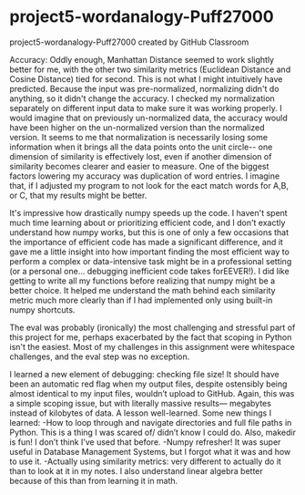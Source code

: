 # project5-wordanalogy-Puff27000
project5-wordanalogy-Puff27000 created by GitHub Classroom

Accuracy: Oddly enough, Manhattan Distance seemed to work slightly better for me, with the other two similarity metrics 
(Euclidean Distance and Cosine Distance) tied for second. This is not what I might intuitively have predicted. Because the input was pre-normalized, normalizing didn't do anything, so it didn't change the accuracy. I checked my normalization separately on different input data to make sure it was working properly. I would imagine that on previously un-normalized data, the accuracy would have been higher on the un-normalized version than the normalized version. It seems to me that normalization is necessarily losing some information when it brings all the data points onto the unit circle-- one dimension of similarity is effectively lost, even if another dimension of similarity becomes clearer and easier to measure.
One of the biggest factors lowering my accuracy was duplication of word entries. I imagine that, if I adjusted my program to not look for the eact match words for A,B, or C, that my results might be better.

It's impressive how drastically numpy speeds up the code. I haven't spent much time learning about or prioritizing efficient code, and I don't exactly understand how numpy works, but this is one of only a few occasions that the importance of efficient code has made a significant difference, and it gave me a little insight into how important finding the most efficient way to perform a complex or data-intensive task might be in a professional setting (or a personal one... debugging inefficient code takes forEEVER!). I did like getting to write all my functions before realizing that numpy might be a better choice. It helped me understand the math behind each similarity metric much more clearly than if I had implemented only using built-in numpy shortcuts.

The eval was probably (ironically) the most challenging and stressful part of this project for me, perhaps exacerbated by the fact that scoping in Python isn't the easiest. Most of my challenges in this assignment were whitespace challenges, and the eval step was no exception. 

I learned a new element of debugging: checking file size! It should have been an automatic red flag when my output files, despite ostensibly being almost identical to my input files, wouldn’t upload to GitHub. Again, this was a simple scoping issue, but with literally massive results— megabytes instead of kilobytes of data. A lesson well-learned. 
Some new things I learned:
-How to loop through and navigate directories and full file paths in Python. This is a thing I was scared of/ didn’t know I could do. 
Also, makedir is fun! I don’t think I’ve used that before. 
-Numpy refresher! It was super useful in Database Management Systems, but I forgot what it was and how to use it.
-Actually using similarity metrics: very different to actually do it than to look at it in my notes. I also understand linear algebra better because of this than from learning it in math.

